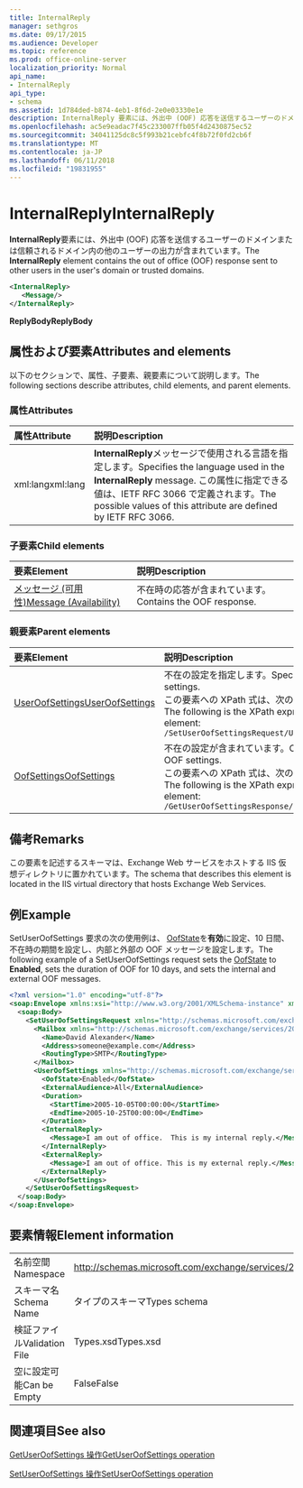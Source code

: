 ```yaml
---
title: InternalReply
manager: sethgros
ms.date: 09/17/2015
ms.audience: Developer
ms.topic: reference
ms.prod: office-online-server
localization_priority: Normal
api_name:
- InternalReply
api_type:
- schema
ms.assetid: 1d784ded-b874-4eb1-8f6d-2e0e03330e1e
description: InternalReply 要素には、外出中 (OOF) 応答を送信するユーザーのドメインまたは信頼されるドメイン内の他のユーザーの出力が含まれています。
ms.openlocfilehash: ac5e9eadac7f45c233007ffb05f4d2430875ec52
ms.sourcegitcommit: 34041125dc8c5f993b21cebfc4f8b72f0fd2cb6f
ms.translationtype: MT
ms.contentlocale: ja-JP
ms.lasthandoff: 06/11/2018
ms.locfileid: "19831955"
---
```

# <a name="internalreply"></a><span data-ttu-id="9d999-103">InternalReply</span><span class="sxs-lookup"><span data-stu-id="9d999-103">InternalReply</span></span>

<span data-ttu-id="9d999-104">**InternalReply**要素には、外出中 (OOF) 応答を送信するユーザーのドメインまたは信頼されるドメイン内の他のユーザーの出力が含まれています。</span><span class="sxs-lookup"><span data-stu-id="9d999-104">The **InternalReply** element contains the out of office (OOF) response sent to other users in the user's domain or trusted domains.</span></span> 
  
```XML
<InternalReply>
   <Message/> 
</InternalReply>
```

 <span data-ttu-id="9d999-105">**ReplyBody**</span><span class="sxs-lookup"><span data-stu-id="9d999-105">**ReplyBody**</span></span>
## <a name="attributes-and-elements"></a><span data-ttu-id="9d999-106">属性および要素</span><span class="sxs-lookup"><span data-stu-id="9d999-106">Attributes and elements</span></span>

<span data-ttu-id="9d999-107">以下のセクションで、属性、子要素、親要素について説明します。</span><span class="sxs-lookup"><span data-stu-id="9d999-107">The following sections describe attributes, child elements, and parent elements.</span></span>
  
### <a name="attributes"></a><span data-ttu-id="9d999-108">属性</span><span class="sxs-lookup"><span data-stu-id="9d999-108">Attributes</span></span>

|<span data-ttu-id="9d999-109">**属性**</span><span class="sxs-lookup"><span data-stu-id="9d999-109">**Attribute**</span></span>|<span data-ttu-id="9d999-110">**説明**</span><span class="sxs-lookup"><span data-stu-id="9d999-110">**Description**</span></span>|
|:-----|:-----|
|<span data-ttu-id="9d999-111">xml:lang</span><span class="sxs-lookup"><span data-stu-id="9d999-111">xml:lang</span></span>  <br/> |<span data-ttu-id="9d999-112">**InternalReply**メッセージで使用される言語を指定します。</span><span class="sxs-lookup"><span data-stu-id="9d999-112">Specifies the language used in the **InternalReply** message.</span></span> <span data-ttu-id="9d999-113">この属性に指定できる値は、IETF RFC 3066 で定義されます。</span><span class="sxs-lookup"><span data-stu-id="9d999-113">The possible values of this attribute are defined by IETF RFC 3066.</span></span>  <br/> |
   
### <a name="child-elements"></a><span data-ttu-id="9d999-114">子要素</span><span class="sxs-lookup"><span data-stu-id="9d999-114">Child elements</span></span>

|<span data-ttu-id="9d999-115">**要素**</span><span class="sxs-lookup"><span data-stu-id="9d999-115">**Element**</span></span>|<span data-ttu-id="9d999-116">**説明**</span><span class="sxs-lookup"><span data-stu-id="9d999-116">**Description**</span></span>|
|:-----|:-----|
|[<span data-ttu-id="9d999-117">メッセージ (可用性)</span><span class="sxs-lookup"><span data-stu-id="9d999-117">Message (Availability)</span></span>](message-availability.md) <br/> |<span data-ttu-id="9d999-118">不在時の応答が含まれています。</span><span class="sxs-lookup"><span data-stu-id="9d999-118">Contains the OOF response.</span></span>  <br/> |
   
### <a name="parent-elements"></a><span data-ttu-id="9d999-119">親要素</span><span class="sxs-lookup"><span data-stu-id="9d999-119">Parent elements</span></span>

|<span data-ttu-id="9d999-120">**要素**</span><span class="sxs-lookup"><span data-stu-id="9d999-120">**Element**</span></span>|<span data-ttu-id="9d999-121">**説明**</span><span class="sxs-lookup"><span data-stu-id="9d999-121">**Description**</span></span>|
|:-----|:-----|
|[<span data-ttu-id="9d999-122">UserOofSettings</span><span class="sxs-lookup"><span data-stu-id="9d999-122">UserOofSettings</span></span>](useroofsettings.md) <br/> |<span data-ttu-id="9d999-123">不在の設定を指定します。</span><span class="sxs-lookup"><span data-stu-id="9d999-123">Specifies the OOF settings.</span></span>  <br/> <span data-ttu-id="9d999-124">この要素への XPath 式は、次のようにします。</span><span class="sxs-lookup"><span data-stu-id="9d999-124">The following is the XPath expression to this element:</span></span>  <br/>  `/SetUserOofSettingsRequest/UserOofSettings` <br/> |
|[<span data-ttu-id="9d999-125">OofSettings</span><span class="sxs-lookup"><span data-stu-id="9d999-125">OofSettings</span></span>](oofsettings.md) <br/> |<span data-ttu-id="9d999-126">不在の設定が含まれています。</span><span class="sxs-lookup"><span data-stu-id="9d999-126">Contains the OOF settings.</span></span>  <br/> <span data-ttu-id="9d999-127">この要素への XPath 式は、次のようにします。</span><span class="sxs-lookup"><span data-stu-id="9d999-127">The following is the XPath expression to this element:</span></span>  <br/>  `/GetUserOofSettingsResponse/OofSettings` <br/> |
   
## <a name="remarks"></a><span data-ttu-id="9d999-128">備考</span><span class="sxs-lookup"><span data-stu-id="9d999-128">Remarks</span></span>

<span data-ttu-id="9d999-129">この要素を記述するスキーマは、Exchange Web サービスをホストする IIS 仮想ディレクトリに置かれています。</span><span class="sxs-lookup"><span data-stu-id="9d999-129">The schema that describes this element is located in the IIS virtual directory that hosts Exchange Web Services.</span></span>
  
## <a name="example"></a><span data-ttu-id="9d999-130">例</span><span class="sxs-lookup"><span data-stu-id="9d999-130">Example</span></span>

<span data-ttu-id="9d999-131">SetUserOofSettings 要求の次の使用例は、 [OofState](oofstate.md)を**有効**に設定、10 日間、不在時の期間を設定し、内部と外部の OOF メッセージを設定します。</span><span class="sxs-lookup"><span data-stu-id="9d999-131">The following example of a SetUserOofSettings request sets the [OofState](oofstate.md) to **Enabled**, sets the duration of OOF for 10 days, and sets the internal and external OOF messages.</span></span>
  
```XML
<?xml version="1.0" encoding="utf-8"?>
<soap:Envelope xmlns:xsi="http://www.w3.org/2001/XMLSchema-instance" xmlns:xsd="http://www.w3.org/2001/XMLSchema" xmlns:soap="http://schemas.xmlsoap.org/soap/envelope/">
  <soap:Body>
    <SetUserOofSettingsRequest xmlns="http://schemas.microsoft.com/exchange/services/2006/messages">
      <Mailbox xmlns="http://schemas.microsoft.com/exchange/services/2006/types">
        <Name>David Alexander</Name>
        <Address>someone@example.com</Address>
        <RoutingType>SMTP</RoutingType>
      </Mailbox>
      <UserOofSettings xmlns="http://schemas.microsoft.com/exchange/services/2006/types">
        <OofState>Enabled</OofState>
        <ExternalAudience>All</ExternalAudience>
        <Duration>
          <StartTime>2005-10-05T00:00:00</StartTime>
          <EndTime>2005-10-25T00:00:00</EndTime>
        </Duration>
        <InternalReply>
          <Message>I am out of office.  This is my internal reply.</Message>
        </InternalReply>
        <ExternalReply>
          <Message>I am out of office. This is my external reply.</Message>
        </ExternalReply>
      </UserOofSettings>
    </SetUserOofSettingsRequest>
  </soap:Body>
</soap:Envelope>
```

## <a name="element-information"></a><span data-ttu-id="9d999-132">要素情報</span><span class="sxs-lookup"><span data-stu-id="9d999-132">Element information</span></span>

|||
|:-----|:-----|
|<span data-ttu-id="9d999-133">名前空間</span><span class="sxs-lookup"><span data-stu-id="9d999-133">Namespace</span></span>  <br/> |http://schemas.microsoft.com/exchange/services/2006/types  <br/> |
|<span data-ttu-id="9d999-134">スキーマ名</span><span class="sxs-lookup"><span data-stu-id="9d999-134">Schema Name</span></span>  <br/> |<span data-ttu-id="9d999-135">タイプのスキーマ</span><span class="sxs-lookup"><span data-stu-id="9d999-135">Types schema</span></span>  <br/> |
|<span data-ttu-id="9d999-136">検証ファイル</span><span class="sxs-lookup"><span data-stu-id="9d999-136">Validation File</span></span>  <br/> |<span data-ttu-id="9d999-137">Types.xsd</span><span class="sxs-lookup"><span data-stu-id="9d999-137">Types.xsd</span></span>  <br/> |
|<span data-ttu-id="9d999-138">空に設定可能</span><span class="sxs-lookup"><span data-stu-id="9d999-138">Can be Empty</span></span>  <br/> |<span data-ttu-id="9d999-139">False</span><span class="sxs-lookup"><span data-stu-id="9d999-139">False</span></span>  <br/> |
   
## <a name="see-also"></a><span data-ttu-id="9d999-140">関連項目</span><span class="sxs-lookup"><span data-stu-id="9d999-140">See also</span></span>



[<span data-ttu-id="9d999-141">GetUserOofSettings 操作</span><span class="sxs-lookup"><span data-stu-id="9d999-141">GetUserOofSettings operation</span></span>](getuseroofsettings-operation.md)
  
[<span data-ttu-id="9d999-142">SetUserOofSettings 操作</span><span class="sxs-lookup"><span data-stu-id="9d999-142">SetUserOofSettings operation</span></span>](setuseroofsettings-operation.md)

